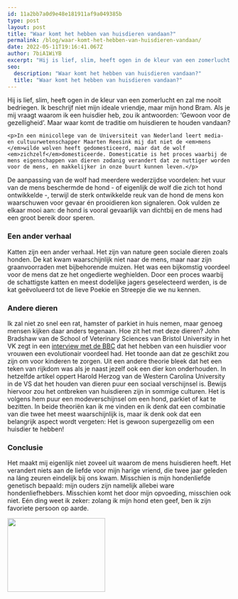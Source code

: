 ```yaml
---
id: 11a2bb7a0d9e48e181911af9a049385b
type: post
layout: post
title: "Waar komt het hebben van huisdieren vandaan?"
permalink: /blog/waar-komt-het-hebben-van-huisdieren-vandaan/
date: 2022-05-11T19:16:41.067Z
author: 7biA1WiYB
excerpt: "Hij is lief, slim, heeft ogen in de kleur van een zomerlucht en zal me nooit bedriegen. Ik beschrijf niet mijn ideale vriendje, maar mijn hond Bram. Als je mij vraagt waarom ik een huisdier heb, zou ik antwoorden: ‘Gewoon voor de gezelligheid’. Maar waar komt de traditie om huisdieren te houden vandaan?  "
seo:
  description: "Waar komt het hebben van huisdieren vandaan?"
  title: "Waar komt het hebben van huisdieren vandaan?"
---
```

Hij is lief, slim, heeft ogen in de kleur van een zomerlucht en zal me nooit bedriegen. Ik beschrijf niet mijn ideale vriendje, maar mijn hond Bram. Als je mij vraagt waarom ik een huisdier heb, zou ik antwoorden: ‘Gewoon voor de gezelligheid’. Maar waar komt de traditie om huisdieren te houden vandaan?  

    <p>In een minicollege van de Universiteit van Nederland leert media- en cultuurwetenschapper Maarten Reesink mij dat niet de <em>mens </em>wilde wolven heeft gedomesticeerd, maar dat de wolf <em>zichzelf</em>domesticeerde. Domesticatie is het proces waarbij de mens eigenschappen van dieren zodanig verandert dat ze nuttiger worden voor de mens, en makkelijker in onze buurt kunnen leven.</p>
<p>De aanpassing van de wolf had meerdere wederzijdse voordelen: het vuur van de mens beschermde de hond - of eigenlijk de wolf die zich tot hond ontwikkelde -, terwijl de sterk ontwikkelde reuk van de hond de mens kon waarschuwen voor gevaar én prooidieren kon signaleren. Ook vulden ze elkaar mooi aan: de hond is vooral gevaarlijk van dichtbij en de mens had een groot bereik door speren.</p>
<h3>Een ander verhaal</h3>
<p>Katten zijn een ander verhaal. Het zijn van nature geen sociale dieren zoals honden. De kat kwam waarschijnlijk niet naar de mens, maar naar zijn graanvoorraden met bijbehorende muizen. Het was een bijkomstig voordeel voor de mens dat ze het ongedierte weghielden. Door een proces waarbij de schattigste katten en meest dodelijke jagers geselecteerd werden, is de kat geëvolueerd tot de lieve Poekie en Streepje die we nu kennen.</p>
<h3>Andere dieren</h3>
<p>Ik zal niet zo snel een rat, hamster of parkiet in huis nemen, maar genoeg mensen kijken daar anders tegenaan. Hoe zit het met deze dieren? John Bradshaw van de School of Veterinary Sciences van Bristol University in het VK zegt in een <a href="http://www.bbc.com/earth/story/20150530-why-do-we-love-our-pets-so-much">interview met de BBC</a> dat het hebben van een huisdier voor vrouwen een evolutionair voordeel had. Het toonde aan dat ze geschikt zou zijn om voor kinderen te zorgen. Uit een andere theorie bleek dat het een teken van rijkdom was als je naast jezelf ook een dier kon onderhouden. In hetzelfde artikel oppert Harold Herzog van de Western Carolina University in de VS dat het houden van dieren puur een sociaal verschijnsel is. Bewijs hiervoor zou het ontbreken van huisdieren zijn in sommige culturen. Het is volgens hem puur een modeverschijnsel om een hond, parkiet of kat te bezitten. In beide theoriën kan ik me vinden en ik denk dat een combinatie van die twee het meest waarschijnlijk is, maar ik denk ook dat een belangrijk aspect wordt vergeten: Het is gewoon supergezellig om een huisdier te hebben!</p>
<h3>Conclusie</h3>
<p>Het maakt mij eigenlijk niet zoveel uit waarom de mens huisdieren heeft. Het verandert niets aan de liefde voor mijn harige vriend, die twee jaar geleden na láng zeuren eindelijk bij ons kwam. Misschien is mijn hondenliefde genetisch bepaald: mijn ouders zijn namelijk allebei ware hondenliefhebbers. Misschien komt het door mijn opvoeding, misschien ook niet. Eén ding weet ik zeker: zolang ik mijn hond eten geef, ben ik zijn favoriete persoon op aarde.</p>
<p><div class="media media-element-container media-teaser"><div id="file-539661" class="file file-image file-image-jpeg">

        
  
  <div class="content">
    <a href="/files/hond"><img height="166" width="220" class="media-element file-teaser" data-delta="1" src="https://original.sevendays.nl/sites/default/files/styles/medium/public/IMG_4094.jpg?itok=pnQiaCZL" alt=""></a>  </div>

  
</div>
</div>  
